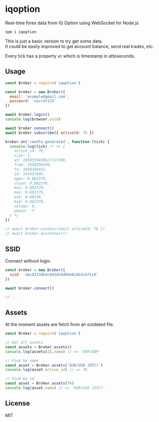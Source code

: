 # iqoption

Real-time forex data from IQ Option using WebSocket for Node.js

```
npm i iqoption
```

This is just a basic version to try get some data.\
It could be easily improved to get account balance, send real trades, etc.

Every tick has a property `at` which is timestamp in attoseconds.

## Usage
```javascript
const Broker = require('iqoption')

const broker = new Broker({
  email: 'example@gmail.com',
  password: 'secret123'
})

await broker.login()
console.log(browser.ssid)

await broker.connect()
await broker.subscribe({ activeId: 76 })

broker.on('candle-generated', function (tick) {
  console.log(tick) /* => {
    active_id: 76,
    size: 1,
    at: 1658359430627113700,
    from: 1658359430,
    to: 1658359431,
    id: 147437049,
    open: 0.882379,
    close: 0.882379,
    min: 0.882379,
    max: 0.882379,
    ask: 0.88238,
    bid: 0.882378,
    volume: 0,
    phase: 'T'
  } */
})

// await broker.unsubscribe({ activeId: 76 })
// await broker.disconnect()
```

## SSID
Connect without login.

```javascript
const broker = new Broker({
  ssid: 'abcd1234b4c0d1dc9d60e824b3cb71c0'
})

await broker.connect()

// ...
```

## Assets
At the moment assets are fetch from an outdated file.

```javascript
const Broker = require('iqoption')

// Get all assets
const assets = Broker.assets()
console.log(assets[1].name) // => 'EUR/GBP'

// Find by name
const asset = Broker.assets('EUR/USD (OTC)')
console.log(asset.active_id) // => 76

// Find by id
const asset = Broker.assets(76)
console.log(asset.name) // => 'EUR/USD (OTC)'
```

## License
MIT
